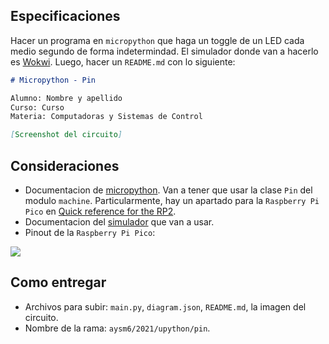 ## Especificaciones

Hacer un programa en `micropython` que haga un toggle de un LED cada medio segundo de forma indetermindad. El simulador donde van a hacerlo es [Wokwi](https://wokwi.com/arduino/new?template=micropython-pi-pico).
Luego, hacer un `README.md` con lo siguiente:

```markdown
# Micropython - Pin

Alumno: Nombre y apellido
Curso: Curso
Materia: Computadoras y Sistemas de Control

[Screenshot del circuito]
```

## Consideraciones

- Documentacion de [micropython](http://docs.micropython.org/en/latest/). Van a tener que usar la clase `Pin` del modulo `machine`. Particularmente, hay un apartado para la `Raspberry Pi Pico` en [Quick reference for the RP2](http://docs.micropython.org/en/latest/rp2/quickref.html#pins-and-gpio).
- Documentacion del [simulador](https://docs.wokwi.com/micropython) que van a usar.
- Pinout de la `Raspberry Pi Pico`:

![](https://cdn-shop.adafruit.com/1200x900/4883-06.png)

## Como entregar

- Archivos para subir: `main.py`, `diagram.json`, `README.md`, la imagen del circuito.
- Nombre de la rama: `aysm6/2021/upython/pin`.
